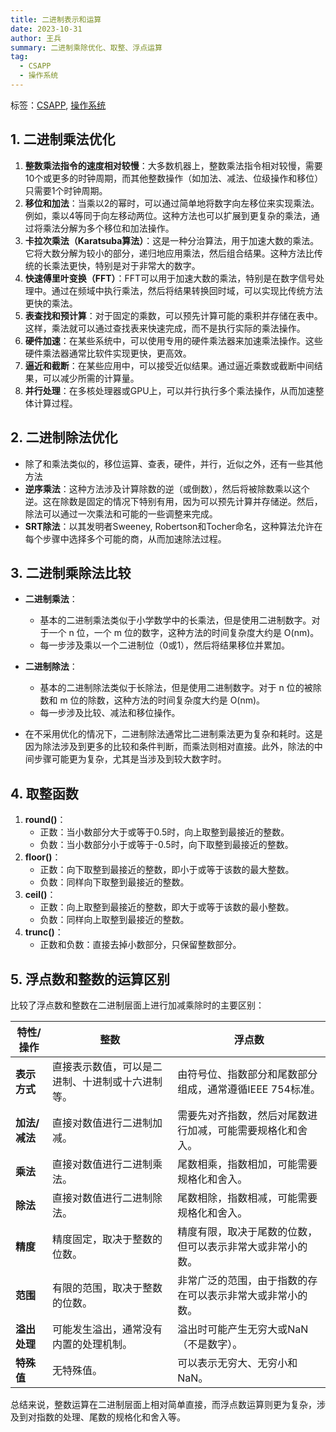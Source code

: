 ```yaml
---
title: 二进制表示和运算
date: 2023-10-31
author: 王兵
summary: 二进制乘除优化、取整、浮点运算
tag:
  - CSAPP
  - 操作系统
---
```


标签：[CSAPP](../../_tags/CSAPP), [操作系统](../../_tags/操作系统)


## 1. 二进制乘法优化

1. **整数乘法指令的速度相对较慢**：大多数机器上，整数乘法指令相对较慢，需要10个或更多的时钟周期，而其他整数操作（如加法、减法、位级操作和移位）只需要1个时钟周期。
2. **移位和加法**：当乘以2的幂时，可以通过简单地将数字向左移位来实现乘法。例如，乘以4等同于向左移动两位。这种方法也可以扩展到更复杂的乘法，通过将乘法分解为多个移位和加法操作。
3. **卡拉次乘法（Karatsuba算法）**：这是一种分治算法，用于加速大数的乘法。它将大数分解为较小的部分，递归地应用乘法，然后组合结果。这种方法比传统的长乘法更快，特别是对于非常大的数字。
4. **快速傅里叶变换（FFT）**：FFT可以用于加速大数的乘法，特别是在数字信号处理中。通过在频域中执行乘法，然后将结果转换回时域，可以实现比传统方法更快的乘法。
5. **表查找和预计算**：对于固定的乘数，可以预先计算可能的乘积并存储在表中。这样，乘法就可以通过查找表来快速完成，而不是执行实际的乘法操作。
6. **硬件加速**：在某些系统中，可以使用专用的硬件乘法器来加速乘法操作。这些硬件乘法器通常比软件实现更快，更高效。
7. **逼近和截断**：在某些应用中，可以接受近似结果。通过逼近乘数或截断中间结果，可以减少所需的计算量。
8. **并行处理**：在多核处理器或GPU上，可以并行执行多个乘法操作，从而加速整体计算过程。

## 2. 二进制除法优化

+ 除了和乘法类似的，移位运算、查表，硬件，并行，近似之外，还有一些其他方法
+ **逆序乘法**：这种方法涉及计算除数的逆（或倒数），然后将被除数乘以这个逆。这在除数是固定的情况下特别有用，因为可以预先计算并存储逆。然后，除法可以通过一次乘法和可能的一些调整来完成。
+ **SRT除法**：以其发明者Sweeney, Robertson和Tocher命名，这种算法允许在每个步骤中选择多个可能的商，从而加速除法过程。

## 3. 二进制乘除法比较

+ **二进制乘法**：
    - 基本的二进制乘法类似于小学数学中的长乘法，但是使用二进制数字。对于一个 n 位，一个 m 位的数字，这种方法的时间复杂度大约是 O(nm)。
    - 每一步涉及乘以一个二进制位（0或1），然后将结果移位并累加。
+ **二进制除法**：
    - 基本的二进制除法类似于长除法，但是使用二进制数字。对于 n 位的被除数和 m 位的除数，这种方法的时间复杂度大约是 O(nm)。
    - 每一步涉及比较、减法和移位操作。

+ 在不采用优化的情况下，二进制除法通常比二进制乘法更为复杂和耗时。这是因为除法涉及到更多的比较和条件判断，而乘法则相对直接。此外，除法的中间步骤可能更为复杂，尤其是当涉及到较大数字时。

## 4. 取整函数

1. **round()**：
    - 正数：当小数部分大于或等于0.5时，向上取整到最接近的整数。
    - 负数：当小数部分小于或等于-0.5时，向下取整到最接近的整数。
2. **floor()**：
    - 正数：向下取整到最接近的整数，即小于或等于该数的最大整数。
    - 负数：同样向下取整到最接近的整数。
3. **ceil()**：
    - 正数：向上取整到最接近的整数，即大于或等于该数的最小整数。
    - 负数：同样向上取整到最接近的整数。
4. **trunc()**：
    - 正数和负数：直接去掉小数部分，只保留整数部分。

## 5. 浮点数和整数的运算区别

比较了浮点数和整数在二进制层面上进行加减乘除时的主要区别：

| 特性/操作     | 整数                                             | 浮点数                                                     |
| ------------- | ------------------------------------------------ | ---------------------------------------------------------- |
| **表示方式**  | 直接表示数值，可以是二进制、十进制或十六进制等。 | 由符号位、指数部分和尾数部分组成，通常遵循IEEE 754标准。   |
| **加法/减法** | 直接对数值进行二进制加减。                       | 需要先对齐指数，然后对尾数进行加减，可能需要规格化和舍入。 |
| **乘法**      | 直接对数值进行二进制乘法。                       | 尾数相乘，指数相加，可能需要规格化和舍入。                 |
| **除法**      | 直接对数值进行二进制除法。                       | 尾数相除，指数相减，可能需要规格化和舍入。                 |
| **精度**      | 精度固定，取决于整数的位数。                     | 精度有限，取决于尾数的位数，但可以表示非常大或非常小的数。 |
| **范围**      | 有限的范围，取决于整数的位数。                   | 非常广泛的范围，由于指数的存在可以表示非常大或非常小的数。 |
| **溢出处理**  | 可能发生溢出，通常没有内置的处理机制。           | 溢出时可能产生无穷大或NaN（不是数字）。                    |
| **特殊值**    | 无特殊值。                                       | 可以表示无穷大、无穷小和NaN。                              |

总结来说，整数运算在二进制层面上相对简单直接，而浮点数运算则更为复杂，涉及到对指数的处理、尾数的规格化和舍入等。

